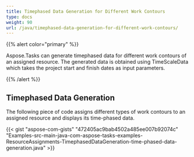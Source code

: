 ```yaml
---
title: Timephased Data Generation for Different Work Contours
type: docs
weight: 90
url: /java/timephased-data-generation-for-different-work-contours/
---
```


{{% alert color="primary" %}} 

Aspose.Tasks can generate timephased data for different work contours of an assigned resource. The generated data is obtained using TimeScaleData which takes the project start and finish dates as input parameters.

{{% /alert %}} 
## **Timephased Data Generation**
The following piece of code assigns different types of work contours to an assigned resource and displays its time-phased data.

{{< gist "aspose-com-gists" "472405ac9bab4502a485ee007b92074c" "Examples-src-main-java-com-aspose-tasks-examples-ResourceAssignments-TimephasedDataGeneration-time-phased-data-generation.java" >}}
